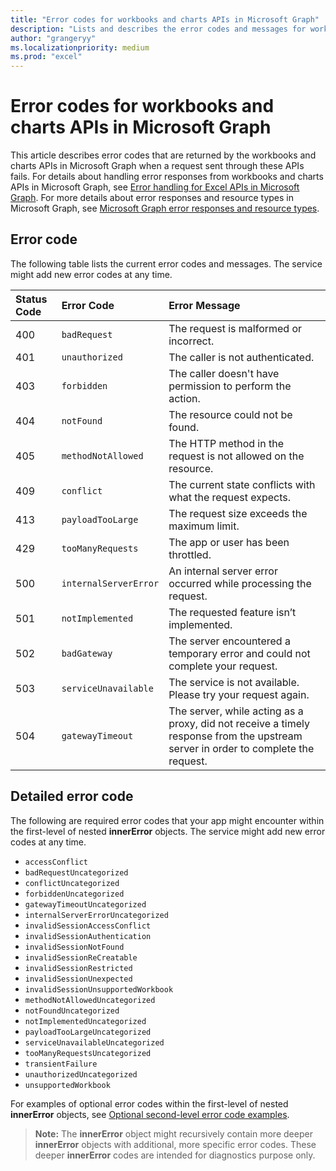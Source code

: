 ```yaml
---
title: "Error codes for workbooks and charts APIs in Microsoft Graph"
description: "Lists and describes the error codes and messages for workbooks and charts APIs in Microsoft Graph."
author: "grangeryy"
ms.localizationpriority: medium
ms.prod: "excel"
---
```


# Error codes for workbooks and charts APIs in Microsoft Graph

This article describes error codes that are returned by the workbooks and charts APIs in Microsoft Graph when a request sent through these APIs fails. For details about handling error responses from workbooks and charts APIs in Microsoft Graph, see [Error handling for Excel APIs in Microsoft Graph](workbook-error-handling.md). For more details about error responses and resource types in Microsoft Graph, see [Microsoft Graph error responses and resource types](errors.md).

## Error code

The following table lists the current error codes and messages. The service might add new error codes at any time. 

| Status Code | Error Code            | Error Message                                                                                                                     |
|:------------|:----------------------|:----------------------------------------------------------------------------------------------------------------------------------|
| 400         | `badRequest`          | The request is malformed or incorrect.                                                                                            |
| 401         | `unauthorized`        | The caller is not authenticated.                                                                                                  |
| 403         | `forbidden`           | The caller doesn't have permission to perform the action.                                                                         |
| 404         | `notFound`            | The resource could not be found.                                                                                                  |
| 405         | `methodNotAllowed`    | The HTTP method in the request is not allowed on the resource.                                                                    |
| 409         | `conflict`            | The current state conflicts with what the request expects.                                                                        |
| 413         | `payloadTooLarge`     | The request size exceeds the maximum limit.                                                                                       |
| 429         | `tooManyRequests`     | The app or user has been throttled.                                                                                               |
| 500         | `internalServerError` | An internal server error occurred while processing the request.                                                                   |
| 501         | `notImplemented`      | The requested feature isn’t implemented.                                                                                          |
| 502         | `badGateway`          | The server encountered a temporary error and could not complete your request.                                                     |
| 503         | `serviceUnavailable`  | The service is not available. Please try your request again.                                                                      |
| 504         | `gatewayTimeout`      | The server, while acting as a proxy, did not receive a timely response from the upstream server in order to complete the request. |

## Detailed error code
The following are required error codes that your app might encounter within the first-level of nested **innerError** objects. The service might add new error codes at any time.

- `accessConflict`
- `badRequestUncategorized`
- `conflictUncategorized`
- `forbiddenUncategorized`
- `gatewayTimeoutUncategorized`
- `internalServerErrorUncategorized`
- `invalidSessionAccessConflict`
- `invalidSessionAuthentication`
- `invalidSessionNotFound`
- `invalidSessionReCreatable`
- `invalidSessionRestricted`
- `invalidSessionUnexpected`
- `invalidSessionUnsupportedWorkbook`
- `methodNotAllowedUncategorized`
- `notFoundUncategorized`
- `notImplementedUncategorized`
- `payloadTooLargeUncategorized`
- `serviceUnavailableUncategorized`
- `tooManyRequestsUncategorized`
- `transientFailure`
- `unauthorizedUncategorized`
- `unsupportedWorkbook`

For examples of optional error codes within the first-level of nested **innerError** objects, see [Optional second-level error code examples](workbook-error-handling.md#optional-second-level-error-code-examples).

>**Note:** The **innerError** object might recursively contain more deeper **innerError** objects with additional, more specific error codes. These deeper **innerError** codes are intended for diagnostics purpose only.
<!-- {
  "type": "#page.annotation",
  "description": "Workbook error code and message",
  "keywords": "error response, error codes, innerError, message, code",
  "section": "documentation",
  "tocPath": ""
} -->
